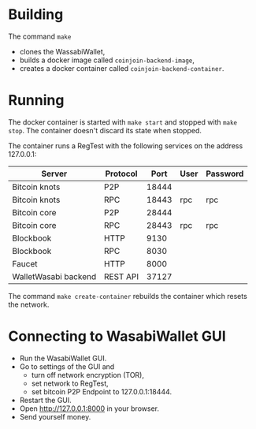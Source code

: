 # Building
The command `make`
  * clones the WassabiWallet,
  * builds a docker image called `coinjoin-backend-image`,
  * creates a docker container called `coinjoin-backend-container`.

# Running
The docker container is started with `make start` and stopped with `make stop`. The container doesn't discard its state when stopped.

The container runs a RegTest with the following services on the address 127.0.0.1:

| Server               | Protocol | Port  | User | Password |
|----------------------|----------|-------|------|----------|
| Bitcoin knots        | P2P      | 18444 |      |          |
| Bitcoin knots        | RPC      | 18443 | rpc  | rpc      |
| Bitcoin core         | P2P      | 28444 |      |          |
| Bitcoin core         | RPC      | 28443 | rpc  | rpc      |
| Blockbook            | HTTP     | 9130  |      |          |
| Blockbook            | RPC      | 8030  |      |          |
| Faucet               | HTTP     | 8000  |      |          |
| WalletWasabi backend | REST API | 37127 |      |          |

The command `make create-container` rebuilds the container which resets the network.

# Connecting to WasabiWallet GUI
  * Run the WasabiWallet GUI.
  * Go to settings of the GUI and
    * turn off network encryption (TOR),
    * set network to RegTest,
    * set bitcoin P2P Endpoint to 127.0.0.1:18444.
  * Restart the GUI.
  * Open http://127.0.0.1:8000 in your browser.
  * Send yourself money.
